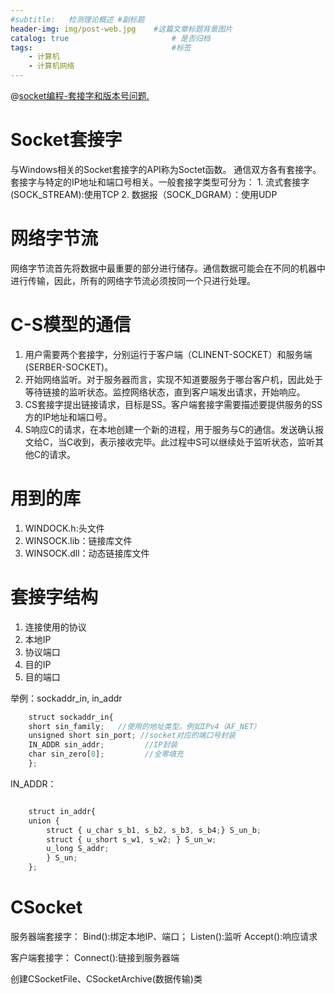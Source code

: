 ```yaml
---
#subtitle:   检测理论概述 #副标题
header-img: img/post-web.jpg    #这篇文章标题背景图片
catalog: true                       # 是否归档
tags:                               #标签
    - 计算机
    - 计算机网络
---
```


@[socket编程-套接字和版本号问题.](socket编程-套接字和版本号问题.)

# Socket套接字

	
  与Windows相关的Socket套接字的API称为Soctet函数。
	通信双方各有套接字。套接字与特定的IP地址和端口号相关。一般套接字类型可分为：
	1. 流式套接字(SOCK_STREAM):使用TCP
	2. 数据报（SOCK_DGRAM）：使用UDP

# 网络字节流
网络字节流首先将数据中最重要的部分进行储存。通信数据可能会在不同的机器中进行传输，因此，所有的网络字节流必须按同一个只进行处理。

# C-S模型的通信
1. 用户需要两个套接字，分别运行于客户端（CLINENT-SOCKET）和服务端(SERBER-SOCKET)。
2. 开始网络监听。对于服务器而言，实现不知道要服务于哪台客户机，因此处于等待链接的监听状态。监控网络状态，直到客户端发出请求，开始响应。
3. CS套接字提出链接请求，目标是SS。客户端套接字需要描述要提供服务的SS方的IP地址和端口号。
4. S响应C的请求，在本地创建一个新的进程，用于服务与C的通信。发送确认报文给C，当C收到，表示接收完毕。此过程中S可以继续处于监听状态，监听其他C的请求。

# 用到的库
1. WINDOCK.h:头文件
2. WINSOCK.lib：链接库文件
3. WINSOCK.dll：动态链接库文件

# 套接字结构
1. 连接使用的协议
2. 本地IP
3. 协议端口
4. 目的IP
5. 目的端口

举例：sockaddr_in, in_addr

```javascript
	struct sockaddr_in{
	short sin_family;   //使用的地址类型。例如IPv4（AF_NET）
	unsigned short sin_port; //socket对应的端口号封装
	IN_ADDR sin_addr;         //IP封装
	char sin_zero[8];         //全零填充
	};

```
	
IN_ADDR：
	
```javascript

	struct in_addr{
	union {
		struct { u_char s_b1, s_b2, s_b3, s_b4;} S_un_b;
		struct { u_short s_w1, s_w2; } S_un_w;
		u_long S_addr;
		} S_un;
	};

```
# CSocket
服务器端套接字：
Bind():绑定本地IP、端口；
Listen():监听
Accept():响应请求

客户端套接字：
Connect():链接到服务器端

创建CSocketFile、CSocketArchive(数据传输)类